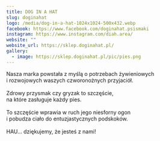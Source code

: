 ```yaml
---
title: DOG IN A HAT
slug: doginahat
logo: /media/dog-in-a-hat-1024x1024-500x432.webp
facebook: https://www.facebook.com/doginahat.psismaki
instagram: https://www.instagram.com/diah.area/
website: ""
website_url: https://sklep.doginahat.pl/
gallery:
  - image: https://sklep.doginahat.pl/pic/pies.png
---
```



Nasza marka powstała z myślą o potrzebach żywieniowych\
i rozwojowych waszych czworonożnych przyjaciół.\
\
Zdrowy przysmak czy gryzak to szczęście,\
na które zasługuje każdy pies.\
\
To szczęście wprawia w ruch jego niesforny ogon\
i pobudza ciało do entuzjastycznych podskoków.\
\
HAU… dziękujemy, że jesteś z nami!